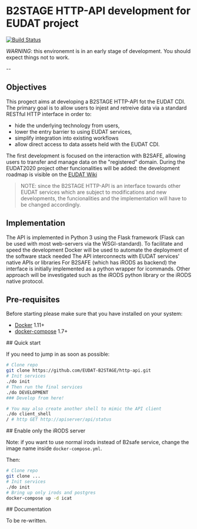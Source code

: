 
# B2STAGE HTTP-API development for EUDAT project

[![Build Status](https://travis-ci.org/EUDAT-B2STAGE/http-api.svg)](https://travis-ci.org/EUDAT-B2STAGE/http-api)

*WARNING*: this environemnt is in an early stage of development.
You should expect things not to work.

--

## Objectives

This progect aims at developing a B2STAGE HTTP-API fot the EUDAT CDI.
The primary goal is to allow users to injest and retreive data via a standard RESTful HTTP interface in order to:

- hide the underlying technology from users,
- lower the entry barrier to using EUDAT services,
- simplify integration into existing workflows
- allow direct access to data assets held with the EUDAT CDI.

The first development is focused on the interaction with B2SAFE, allowing users to transfer and manage data on the "registered" domain.
During the EUDAT2020 project other funcionalities will be added: the development roadmap is visible on the [EUDAT Wiki](https://confluence.csc.fi/display/EUDAT2/Service+building+roadmap)

> NOTE: since the B2STAGE HTTP-API is an interface towards other EUDAT services which are subject to modifications and new developments, the funcionalities and the implementation will have to be changed accordingly. 


## Implementation
The API is implemented in Python 3 using the Flask framework (Flask can be used with most web-servers via the WSGI-standard).
To facilitate and speed the development Docker will be used to automate the deployment of the software stack needed
The API interconnects with EUDAT services' native APIs or libraries
For B2SAFE (which has iRODS as backend) the interface is initially implemented as a python wrapper for icommands. Other approach will be investigated such as the iRODS python library or the iRODS native protocol.



## Pre-requisites

Before starting please make sure that you have installed on your system:

* [Docker](http://docs.docker.com/) 1.11+
* [docker-compose](https://docs.docker.com/compose/) 1.7+

## Quick start

If you need to jump in as soon as possible:

```bash
# Clone repo
git clone https://github.com/EUDAT-B2STAGE/http-api.git
# Init services
./do init
# Then run the final services
./do DEVELOPMENT
### Develop from here!

# You may also create another shell to mimic the API client
./do client_shell
/ # http GET http://apiserver/api/status

```

## Enable only the iRODS server

Note: if you want to use normal irods instead of B2safe service,
change the image name inside `docker-compose.yml`.

Then:

```bash
# Clone repo
git clone ...
# Init services
./do init
# Bring up only irods and postgres
docker-compose up -d icat
```

## Documentation

To be re-written.

<!--

For a more detailed explanation and some deep understanding:

** WARNING: the following pages are not yet updated **

* [Preparing the environment](docs/preparation.md)
* [Running the services](docs/running.md)
* [Developing](docs/client.md)
* [Admin operations](docs/admin.md)

-->

<!--
## Versions

```
$ ./do irods_shell

irods@rodserver:~$ apt-cache showpkg irods-icat | grep -i versions -A 1
Versions:
4.1.8 (/var/lib/dpkg/status)
```
-->

<!--
## quick notes

b2access basic endpoints:
https://eudat.eu/services/userdoc/b2access-service-integration#B2ACCESS_Services_Endpoints

https://eudat-aai.fz-juelich.de:8445/oauth-demo/get_token.jsp
-->